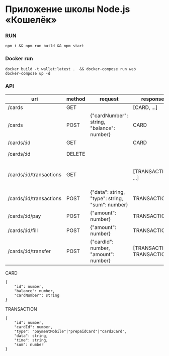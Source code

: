 # Приложение школы Node.js «Кошелёк»

### RUN

```
npm i && npm run build && npm start
```

### Docker run

```
docker build -t wallet:latest .  && docker-compose run web
docker-compose up -d

```

### API

| uri                     | method | request                                         | response                   | description                  |
|-------------------------|--------|-------------------------------------------------|----------------------------|------------------------------|
| /cards                  | GET    |                                                 | [CARD, ...]                | All cards                    |
| /cards                  | POST   | {"cardNumber": string, "balance": number}       | CARD                       | Create card                  |
| /cards/:id              | GET    |                                                 | CARD                       | Get card                     |
| /cards/:id              | DELETE |                                                 |                            | Remove card                  |
| /cards/:id/transactions | GET    |                                                 | [TRANSACTION, ...]         | Get transaction for one card |
| /cards/:id/transactions | POST   | {"data": string, "type": string, "sum": number} | TRANSACTION                | Create transaction           |
| /cards/:id/pay          | POST   | {"amount": number}                              | TRANSACTION                | Create pay transaction       |
| /cards/:id/fill         | POST   | {"amount": number}                              | TRANSACTION                | Create fill transaction      |
| /cards/:id/transfer     | POST   | {"cardId": number, "amount": number}            | [TRANSACTION, TRANSACTION] | Create transfer (card2card)  |

CARD
```
{
	"id": number,
	"balance": number,
	"cardNumber": string
}
```

TRANSACTION
```
{
	"id": number,
	"cardId": number,
	"type": "paymentMobile"|"prepaidCard"|"card2Card",
	"data": string,
	"time": string,
	"sum": number
}
```
